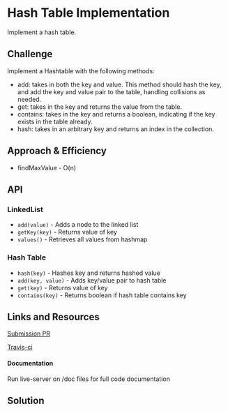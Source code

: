 # Hash Table Implementation

Implement a hash table.

## Challenge

Implement a Hashtable with the following methods:

* add: takes in both the key and value. This method should hash the key, and add the key and value pair to the table, handling collisions as needed.
* get: takes in the key and returns the value from the table.
* contains: takes in the key and returns a boolean, indicating if the key exists in the table already.
* hash: takes in an arbitrary key and returns an index in the collection.

## Approach & Efficiency
* findMaxValue - O(n)

## API
### LinkedList
* `add(value)` - Adds a node to the linked list
* `getKey(key)` - Returns value of key
* `values()` - Retrieves all values from hashmap

### Hash Table
* `hash(key)` - Hashes key and returns hashed value
* `add(key, value)` - Adds key/value pair to hash table
* `get(key)` - Returns value of key
* `contains(key)` - Returns boolean if hash table contains key

## Links and Resources

[Submission PR](https://github.com/tskyles-401-advanced-javascript/data-structures-and-algorithims/pull/19)

[Travis-ci](https://travis-ci.com/tskyles-401-advanced-javascript/data-structures-and-algorithims)

#### Documentation
Run live-server on /doc files for full code documentation

## Solution

![]()
